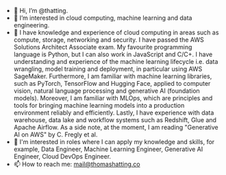 - 👋 Hi, I’m @thatting.
- 👀 I’m interested in cloud computing, machine learning and data engineering. 
- 🌱   I have knowledge and experience of cloud computing in areas such as compute, storage, networking and security. I have passed the AWS Solutions Architect Associate exam. My favourite programming language is Python, but I can also work in JavaScript and C/C+. I have understanding and experience of the machine learning lifecycle i.e. data wrangling, model training and deployment, in particular using AWS SageMaker. Furthermore, I am familiar with machine learning libraries, such as PyTorch, TensorFlow and Hugging Face, applied to computer vision, natural language processing and generative AI (foundation models). Moreover, I am familiar with MLOps, which are principles and tools for bringing machine learning models into a production environment reliably and efficiently. Lastly, I have experience with data warehouse, data lake and workflow systems such as Redshift, Glue and Apache Airflow. As a side note, at the moment, I am reading "Generative AI on AWS" by C. Fregly et al. 
- 💞️ I'm interested in roles where I can apply my knowledge and skills, for example, Data Engineer, Machine Learning Engineer, Generative AI Engineer, Cloud DevOps Engineer. 
- 📫 How to reach me: mail@thomashatting.co

<!---
thatting/thatting is a ✨ special ✨ repository because its `README.md` (this file) appears on your GitHub profile.
You can click the Preview link to take a look at your changes.
--->
